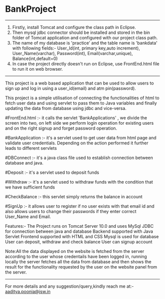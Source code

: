 # BankProject
-----------------------------------------------------------------------------------------------------

1. Firstly, install Tomcat and configure the class path in Eclipse.
2. Then mysql jdbc connector should be installed and stored in the bin folder of Tomcat application and configured with our project class path.
3. The name of my database is 'practice' and the table name is 'bankdata' with following fields:-
   User_Id(int, primary key,auto increment), User_Name(varchar), Password(int), Email(varchar,unique), Balance(int,default=0)
4. In case the project directly doesn't run on Eclipse, use FrontEnd.html file to run it on web browser.

--------------------------------------------------------------------------------------------------------
This project is a web based application that can be used to allow users to sign up and log in using a user_id(email) and atm pin(password).

This project is a simple utilisation of connecting the functionalities of html to fetch user data and using servlet to pass them to Java variables and finally updating the data from database using jdbc and vice-versa.

#FrontEnd.html :- it calls the servlet 'BankApplications' , we divide the screen into two, on left side we perform login operation for existing users and on the right signup and forget password operation.

#BankApplication :- it's a servlet used to get user data from html page and validate user credentials. Depending on the action performed it further leads to different servlets

#DBConnect :- it's a java class file used to establish connection between database and java.

#Deposit :- it's a servlet used to deposit funds

#Withdraw :- it's a servlet used to withdraw funds with the condition that we have sufficient funds

#CheckBalance :- this servlet simply returns the balance in account

#SignUp :- it allows user to register if no user exists with that email id and also allows users to change their passwords if they enter correct User_Name and Email.

Features:-
The Project runs on Tomcat Server 10.0 and uses MySql JDBC for connection between java and database
Backend supported with Java Servlet
Frontend supported with HTML and CSS
Mysql is used for database
User can deposit, withdraw and check balance
User can signup account

Note:All the data displayed on the website is fetched from the server according to the user whose credentails have been logged in, running locally the server fetches all the data from database and then shows the result for the functionality requested by the user on the website panel from the server.

---------------------------------------------------------------------------------------------------------------------------------------
For more details and any suggestion/query,kindly reach me at:- aaditya.poonia@jsw.in
